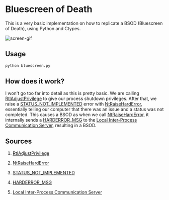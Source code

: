 # Bluescreen of Death

This is a very basic implementation on how to replicate a BSOD (Bluescreen of Death), using Python and Ctypes.

![screen-gif](https://clap.shx.gg/5ceQmzjWx.gif)

## Usage

```bash
python bluescreen.py
```

## How does it work?

I won't go too far into detail as this is pretty basic. We are calling [RtlAdjustPrivilege](http://pinvoke.net/default.aspx/ntdll/RtlAdjustPrivilege.html) to give our process shutdown privileges. After that, we raise a [STATUS_NOT_IMPLEMENTED](https://docs.microsoft.com/en-us/openspecs/windows_protocols/ms-erref/596a1078-e883-4972-9bbc-49e60bebca55#STATUS_NOT_IMPLEMENTED) error with [NtRaiseHardError](http://pinvoke.net/default.aspx/ntdll/NtRaiseHandError.html), essentially telling our computer that there was an issue and a status was not completed. This causes a BSOD as when we call [NtRaiseHardError](http://pinvoke.net/default.aspx/ntdll/NtRaiseHandError.html), it internally sends a [HARDERROR_MSG](http://undocumented.ntinternals.net/index.html?page=UserMode%2FUndocumented%20Functions%2FError%2FHARDERROR_MSG.html) to the [Local Inter-Process Communication Server](http://zezula.net/en/prog/lpc.html), resulting in a BSOD.

## Sources

1) [RtlAdjustPrivilege](http://pinvoke.net/default.aspx/ntdll/RtlAdjustPrivilege.html)

2) [NtRaiseHardError](http://undocumented.ntinternals.net/index.html?page=UserMode%2FUndocumented%20Functions%2FError%2FNtRaiseHardError.html)

3) [STATUS_NOT_IMPLEMENTED](https://docs.microsoft.com/en-us/openspecs/windows_protocols/ms-erref/596a1078-e883-4972-9bbc-49e60bebca55#STATUS_NOT_IMPLEMENTED)

4) [HARDERROR_MSG](http://undocumented.ntinternals.net/index.html?page=UserMode%2FUndocumented%20Functions%2FError%2FHARDERROR_MSG.html)

5) [Local Inter-Process Communication Server](http://zezula.net/en/prog/lpc.html)
